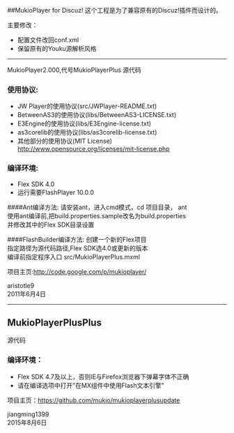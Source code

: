 ﻿##MukioPlayer for Discuz!
这个工程是为了兼容原有的Discuz!插件而设计的。

主要修改：
 - 配置文件改回conf.xml
 - 保留原有的Youku源解析风格

--------------------

MukioPlayer2.000,代号MukioPlayerPlus
源代码

### 使用协议:
 - JW Player的使用协议(src/JWPlayer-README.txt)
 - BetweenAS3的使用协议(libs/BetweenAS3-LICENSE.txt)
 - E3Engine的使用协议(libs/E3Engine-license.txt)
 - as3corelib的使用协议(libs/as3corelib-license.txt)
 - 其他部分的使用协议(MIT License) http://www.opensource.org/licenses/mit-license.php

### 编译环境:
 - Flex SDK 4.0
 - 运行需要FlashPlayer 10.0.0

####Ant编译方法:
请安装ant，进入cmd模式，cd 项目目录， ant  
使用ant编译前,把build.properties.sample改名为build.properties  
并修改其中的Flex SDK目录设置  

####FlashBuilder编译方法:
创建一个新的Flex项目  
指定路径为源代码路径,Flex SDK选4.0或更新的版本  
编译前指定程序入口 src/MukioPlayerPlus.mxml  

项目主页:http://code.google.com/p/mukioplayer/  

aristotle9  
2011年6月4日  

-------------------

## MukioPlayerPlusPlus
源代码

### 编译环境：
 - Flex SDK 4.7及以上，否则IE与Firefox浏览器下弹幕字体不正确
 - 请在编译选项中打开"在MX组件中使用Flash文本引擎"

项目主页：https://github.com/mukio/mukioplayerplusupdate

jiangming1399  
2015年8月6日  